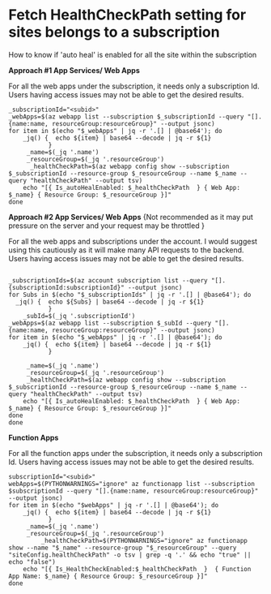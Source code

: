 # Fetch HealthCheckPath setting for sites belongs to a subscription
How to know if 'auto heal' is enabled for all the site within the subscription

**Approach #1 App Services/ Web Apps**

For all the web apps under the subscription, it needs only a subscription Id. Users having access issues may not be able to get the desired results.
```
_subscriptionId="<subid>"
_webApps=$(az webapp list --subscription $_subscriptionId --query "[].{name:name, resourceGroup:resourceGroup}" --output jsonc)
for item in $(echo "$_webApps" | jq -r '.[] | @base64'); do
    _jq() {  echo ${item} | base64 --decode | jq -r ${1}
           }
     _name=$(_jq '.name')
     _resourceGroup=$(_jq '.resourceGroup')
      _healthCheckPath=$(az webapp config show --subscription $_subscriptionId --resource-group $_resourceGroup --name $_name --query "healthCheckPath" --output tsv)
    echo "[{ Is_autoHealEnabled: $_healthCheckPath  } { Web App: $_name} { Resource Group: $_resourceGroup }]"
done
```

**Approach #2 App Services/ Web Apps**
{Not recommended as it may put pressure on the server and your request may be throttled }

For all the web apps and subscriptions under the account.  I would suggest using this cautiously as it will make many API requests to the backend. Users having access issues may not be able to get the desired results.

```

_subscriptionIds=$(az account subscription list --query "[].{subscriptionId:subscriptionId}" --output jsonc)
for Subs in $(echo "$_subscriptionIds" | jq -r '.[] | @base64'); do
  _jq() {  echo ${Subs} | base64 --decode | jq -r ${1}
           }
    _subId=$(_jq '.subscriptionId')
_webApps=$(az webapp list --subscription $_subId --query "[].{name:name, resourceGroup:resourceGroup}" --output jsonc)
for item in $(echo "$_webApps" | jq -r '.[] | @base64'); do
    _jq() {  echo ${item} | base64 --decode | jq -r ${1}
           }

     _name=$(_jq '.name')
     _resourceGroup=$(_jq '.resourceGroup')
     _healthCheckPath=$(az webapp config show --subscription $_subscriptionId --resource-group $_resourceGroup --name $_name --query "healthCheckPath" --output tsv)
    echo "[{ Is_autoHealEnabled: $_healthCheckPath  } { Web App: $_name} { Resource Group: $_resourceGroup }]"
done
done
```


**Function Apps**

For all the function apps under the subscription, it needs only a subscription Id. Users having access issues may not be able to get the desired results.
```
subscriptionId="<subid>"
webApps=$(PYTHONWARNINGS="ignore" az functionapp list --subscription $subscriptionId --query "[].{name:name, resourceGroup:resourceGroup}" --output jsonc)
for item in $(echo "$webApps" | jq -r '.[] | @base64'); do
    _jq() {  echo ${item} | base64 --decode | jq -r ${1}
           }
     _name=$(_jq '.name')
     _resourceGroup=$(_jq '.resourceGroup')
     	 _healthCheckPath=$(PYTHONWARNINGS="ignore" az functionapp show --name "$_name" --resource-group "$_resourceGroup" --query "siteConfig.healthCheckPath" -o tsv | grep -q '.' && echo "true" || echo "false")
    echo "[{ Is_HealthCheckEnabled:$_healthCheckPath  }  { Function App Name: $_name} { Resource Group: $_resourceGroup }]"
done

```

